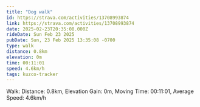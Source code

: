 ```yaml
---
title: "Dog walk"
id: https://strava.com/activities/13708993874
link: https://strava.com/activities/13708993874
date: 2025-02-23T20:35:08.000Z
rideDate: Sun Feb 23 2025
pubDate: Sun, 23 Feb 2025 13:35:08 -0700
type: walk
distance: 0.8km
elevation: 0m
time: 00:11:01
speed: 4.6km/h
tags: kuzco-tracker
---
```

Walk: Distance: 0.8km, Elevation Gain: 0m, Moving Time: 00:11:01, Average Speed: 4.6km/h